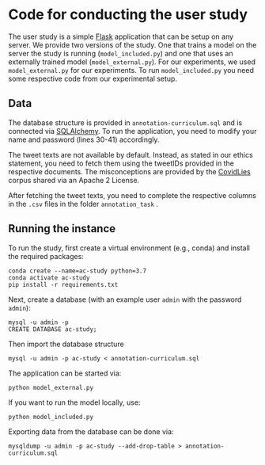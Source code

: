 # Code for conducting the user study

The user study is a simple [Flask](https://flask.palletsprojects.com/en/3.0.x/) application that can be setup on any server.
We provide two versions of the study. One that trains a model on the server the study is running (`model_included.py`) and one that uses an externally trained model (`model_external.py`). For our experiments, we used `model_external.py` for our experiments. To run `model_included.py` you need some respective code from our experimental setup.

## Data

The database structure is provided in `annotation-curriculum.sql` and is connected via [SQLAlchemy](https://www.sqlalchemy.org/).
To run the application, you need to modify your name and password (lines 30-41) accordingly.

The tweet texts are not available by default. Instead, as stated in our ethics statement, you need to fetch them using the tweetIDs provided in the respective documents. The misconceptions are provided by the [CovidLies](https://github.com/ucinlp/covid19-data) corpus shared via an Apache 2 License.

After fetching the tweet texts, you need to complete the respective columns in the `.csv` files in the folder `annotation_task` .

## Running the instance

To run the study, first create a virtual environment (e.g., conda) and install the required packages:

    conda create --name=ac-study python=3.7
    conda activate ac-study
    pip install -r requirements.txt

Next, create a database (with an example user `admin` with the password `admin`):

    mysql -u admin -p
    CREATE DATABASE ac-study;

Then import the database structure 

    mysql -u admin -p ac-study < annotation-curriculum.sql

The application can be started via:

    python model_external.py

If you want to run the model locally, use:

    python model_included.py

Exporting data from the database can be done via:

    mysqldump -u admin -p ac-study --add-drop-table > annotation-curriculum.sql
